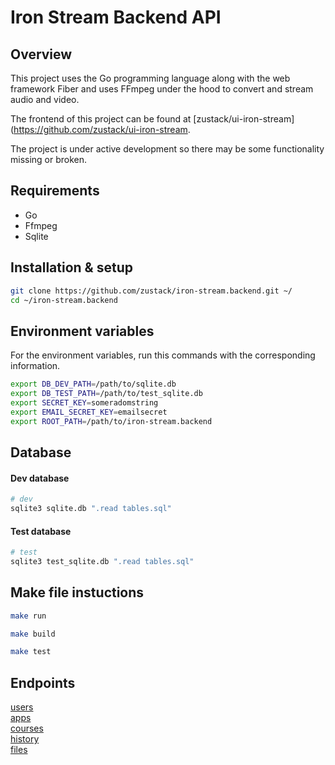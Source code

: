 # Iron Stream Backend API

## Overview
This project uses the Go programming language along with the web framework Fiber 
and uses FFmpeg under the hood to convert and stream audio and video.

The frontend of this project can be found at [zustack/ui-iron-stream](https://github.com/zustack/ui-iron-stream.

The project is under active development so there may be some functionality missing or broken.

## Requirements
- Go 
- Ffmpeg
- Sqlite

## Installation & setup
```bash
git clone https://github.com/zustack/iron-stream.backend.git ~/
cd ~/iron-stream.backend
```

## Environment variables
For the environment variables, run this commands with the corresponding information.
```bash
export DB_DEV_PATH=/path/to/sqlite.db
export DB_TEST_PATH=/path/to/test_sqlite.db
export SECRET_KEY=someradomstring
export EMAIL_SECRET_KEY=emailsecret
export ROOT_PATH=/path/to/iron-stream.backend
```

## Database
#### Dev database 
```bash
# dev
sqlite3 sqlite.db ".read tables.sql"
```
#### Test database 
```bash
# test
sqlite3 test_sqlite.db ".read tables.sql"
```


## Make file instuctions
```bash
make run
```
```bash
make build
```
```bash
make test
```

## Endpoints
[users](https://github.com/zustack/iron-stream.backend/tree/main/endpoints/users) <br>
[apps](https://github.com/zustack/iron-stream.backend/tree/main/endpoints/apps) <br>
[courses](https://github.com/zustack/iron-stream.backend/tree/main/endpoints/courses) <br>
[history](https://github.com/zustack/iron-stream.backend/tree/main/endpoints/history) <br>
[files](https://github.com/zustack/iron-stream.backend/tree/main/endpoints/files) <br>
